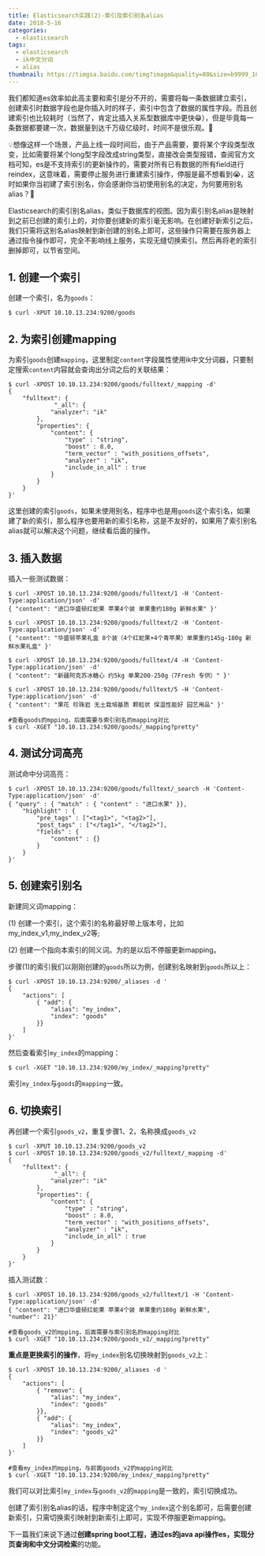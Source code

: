 ```yaml
---
title: Elasticsearch实践(2)-索引及索引别名alias
date: 2018-5-16
categories: 
  - elasticsearch
tags: 
  - elasticsearch
  - ik中文分词
  - alias
thumbnail: https://timgsa.baidu.com/timg?image&quality=80&size=b9999_10000&sec=1529643264225&di=cb242c448c2a3bab04ce1acab4135689&imgtype=0&src=http%3A%2F%2Fjbcdn2.b0.upaiyun.com%2F2017%2F10%2Fc6cf4b2000277c64f55e00cf6d2f294f.png
---
```


我们都知道es效率如此高主要和索引是分不开的，需要将每一条数据建立索引，创建索引时数据字段也是你插入时的样子，索引中包含了数据的属性字段。而且创建索引也比较耗时（当然了，肯定比插入关系型数据库中更快😁），但是毕竟每一条数据都要建一次，数据量到达千万级亿级时，时间不是很乐观。🤔

💡想像这样一个场景，产品上线一段时间后，由于产品需要，要将某个字段类型改变，比如需要将某个long型字段改成string类型，直接改会类型报错，查阅官方文档可知，es是不支持索引的更新操作的，需要对所有已有数据的所有field进行reindex，这意味着，需要停止服务进行重建索引操作，停服是最不想看到😭，这时如果你当初建了索引别名，你会感谢你当初使用别名的决定，为何要用别名alias？🤷

<!--more-->

Elasticsearch的索引别名alias，类似于数据库的视图。因为索引别名alias是映射到之前已创建的索引上的，对你要创建新的索引毫无影响。在创建好新索引之后，我们只需将这别名alias映射到新创建的别名上即可，这些操作只需要在服务器上通过指令操作即可，完全不影响线上服务，实现无缝切换索引。然后再将老的索引删掉即可，以节省空间。



##  1. 创建一个索引

创建一个索引，名为`goods`：

```shell
$ curl -XPUT 10.10.13.234:9200/goods
```

## 2. 为索引创建mapping

为索引`goods`创建`mapping`，这里制定`content`字段属性使用ik中文分词器，只要制定搜索`content`内容就会查询出分词之后的关联结果：

```shell
$ curl -XPOST 10.10.13.234:9200/goods/fulltext/_mapping -d'
{
    "fulltext": {
             "_all": {
            "analyzer": "ik"
        },
        "properties": {
            "content": {
                "type" : "string",
                "boost" : 8.0,
                "term_vector" : "with_positions_offsets",
                "analyzer" : "ik",
                "include_in_all" : true
            }
        }
    }
}'
```

这里创建的索引`goods`，如果未使用别名，程序中也是用`goods`这个索引名，如果建了新的索引，那么程序也要用新的索引名称，这是不友好的，如果用了索引别名alias就可以解决这个问题，继续看后面的操作。

## 3. 插入数据

插入一些测试数据：

```shell
$ curl -XPOST 10.10.13.234:9200/goods/fulltext/1 -H 'Content-Type:application/json' -d'
{ "content": "进口华盛顿红蛇果 苹果4个装 单果重约180g 新鲜水果" }'

$ curl -XPOST 10.10.13.234:9200/goods/fulltext/2 -H 'Content-Type:application/json' -d'
{ "content": "华盛顿苹果礼盒 8个装（4个红蛇果+4个青苹果）单果重约145g-180g 新鲜水果礼盒" }'

$ curl -XPOST 10.10.13.234:9200/goods/fulltext/4 -H 'Content-Type:application/json' -d'
{ "content": "新疆阿克苏冰糖心 约5kg 单果200-250g（7Fresh 专供）" }'

$ curl -XPOST 10.10.13.234:9200/goods/fulltext/5 -H 'Content-Type:application/json' -d'
{ "content": "果花 珍珠岩 无土栽培基质 颗粒状 保温性能好 园艺用品" }'

#查看goods的mpping，后面需要与索引别名的mapping对比
$ curl -XGET "10.10.13.234:9200/goods/_mapping?pretty" 
```

## 4. 测试分词高亮

测试命中分词高亮：

```shell
$ curl -XPOST 10.10.13.234:9200/goods/fulltext/_search -H 'Content-Type:application/json' -d'
{ "query" : { "match" : { "content" : "进口水果" }},
    "highlight" : {
        "pre_tags" : ["<tag1>", "<tag2>"],
        "post_tags" : ["</tag1>", "</tag2>"],
        "fields" : {
            "content" : {}
        }
    }
}'
```

## 5. 创建索引别名

新建同义词mapping：

(1) 创建一个索引，这个索引的名称最好带上版本号，比如my_index_v1,my_index_v2等;

(2) 创建一个指向本索引的同义词。为的是以后不停服更新mapping。

步骤(1)的索引我们以刚刚创建的`goods`所以为例，创建别名映射到`goods`所以上：

```shell
$ curl -XPOST 10.10.13.234:9200/_aliases -d '  
{  
    "actions": [  
        { "add": {  
            "alias": "my_index",  
            "index": "goods"  
        }}  
    ]  
}'
```

然后查看索引`my_index`的mapping：

```shell
$ curl -XGET "10.10.13.234:9200/my_index/_mapping?pretty" 
```

索引`my_index`与`goods`的`mapping`一致。

## 6. 切换索引

再创建一个索引`goods_v2`，重复步骤1、2，名称换成`goods_v2`

```shell
$ curl -XPUT 10.10.13.234:9200/goods_v2
$ curl -XPOST 10.10.13.234:9200/goods_v2/fulltext/_mapping -d'
{
    "fulltext": {
             "_all": {
            "analyzer": "ik"
        },
        "properties": {
            "content": {
                "type" : "string",
                "boost" : 8.0,
                "term_vector" : "with_positions_offsets",
                "analyzer" : "ik",
                "include_in_all" : true
            }
        }
    }
}'
```

插入测试数：

```shell
$ curl -XPOST 10.10.13.234:9200/goods_v2/fulltext/1 -H 'Content-Type:application/json' -d'
{ "content": "进口华盛顿红蛇果 苹果4个装 单果重约180g 新鲜水果",
"number": 21}'

#查看goods_v2的mpping，后面需要与索引别名的mapping对比
$ curl -XGET "10.10.13.234:9200/goods_v2/_mapping?pretty"
```

**重点是更换索引的操作**，将`my_index`别名切换映射到`goods_v2`上：

```shell
$ curl -XPOST 10.10.13.234:9200/_aliases -d '
{
    "actions": [
        { "remove": {
            "alias": "my_index",
            "index": "goods"
        }},
        { "add": {
            "alias": "my_index",
            "index": "goods_v2"
        }}
    ]
}'

#查看my_index的mpping，与前面goods_v2的mapping对比
$ curl -XGET "10.10.13.234:9200/my_index/_mapping?pretty" 
```

我们可以对比索引`my_index`与`goods_v2`的`mapping`是一致的，索引切换成功。

创建了索引别名alias的话，程序中制定这个`my_index`这个别名即可，后需要创建新索引，只需切换索引映射到新索引上即可，实现不停服更新mapping。

下一篇我们来说下通过**创建spring boot工程，通过es的java api操作es，实现分页查询和中文分词检索**的功能。